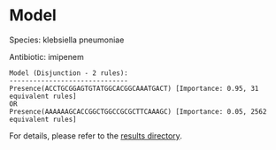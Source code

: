 
# Model

Species: klebsiella pneumoniae

Antibiotic: imipenem

```
Model (Disjunction - 2 rules):
------------------------------
Presence(ACCTGCGGAGTGTATGGCACGGCAAATGACT) [Importance: 0.95, 31 equivalent rules]
OR
Presence(AAAAAAGCACCGGCTGGCCGCGCTTCAAAGC) [Importance: 0.05, 2562 equivalent rules]

```

For details, please refer to the [results directory](../../../../../results/scm_b/klebsiella%20pneumoniae/imipenem/repeat_2/).

